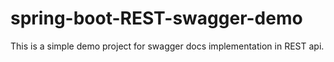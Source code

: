 # spring-boot-REST-swagger-demo
This is a simple demo project for swagger docs implementation in REST api.
